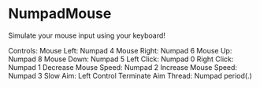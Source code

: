 # NumpadMouse

Simulate your mouse input using your keyboard!

Controls:
    Mouse Left: Numpad 4
    Mouse Right: Numpad 6
    Mouse Up: Numpad 8
    Mouse Down: Numpad 5
    Left Click: Numpad 0
    Right Click: Numpad 1
    Decrease Mouse Speed: Numpad 2
    Increase Mouse Speed: Numpad 3
    Slow Aim: Left Control
    Terminate Aim Thread: Numpad period(.)
